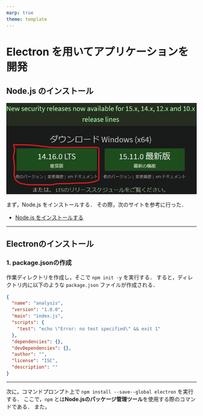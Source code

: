 ```yaml
---
marp: true
theme: template
---
```


# Electron を用いてアプリケーションを開発

## Node.js のインストール
![bg right 70%](https://raw.githubusercontent.com/rurusasu/Diary/master/%E7%94%BB%E5%83%8F/2021_0305/Nodejs.png)

まず，Node.js をインストールする．
その際，次のサイトを参考に行った．

- [Node.js をインストールする](https://qiita.com/sefoo0104/items/0653c935ea4a4db9dc2b)

---

## Electronのインストール
### 1. package.jsonの作成

作業ディレクトリを作成し，そこで `npm init -y` を実行する．
すると，ディレクトリ内に以下のような `package.json` ファイルが作成される．

```package.json
{
  "name": "analysis",
  "version": "1.0.0",
  "main": "index.js",
  "scripts": {
    "test": "echo \"Error: no test specified\" && exit 1"
  },
  "dependencies": {},
  "devDependencies": {},
  "author": "",
  "license": "ISC",
  "description": ""
}
```

---

次に，コマンドプロンプト上で `npm install --save--global electron` を実行する．
ここで，`npm` とは**Node.jsのパッケージ管理ツール**を使用する際のコマンドである．
また，
